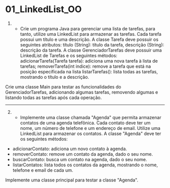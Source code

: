 # 01_LinkedList_OO

1) - Crie um programa Java para gerenciar uma lista de tarefas, para tanto, utilize uma LinkedList para armazenar as tarefas. Cada tarefa possui um título e uma descrição.
 A classe Tarefa deve possuir os seguintes atributos: título (String): título da tarefa, descrição (String): descrição da tarefa.
 A classe GerenciadorTarefas deve possuir uma LinkedList de Tarefas e os seguintes métodos: adicionarTarefa(Tarefa tarefa): adiciona uma nova tarefa à lista de tarefas; removerTarefa(int indice): remove a tarefa que está na posição especificada na lista listarTarefas(): lista todas as tarefas, mostrando o título e a descrição.

Crie uma classe Main para testar as funcionalidades do GerenciadorTarefas, adicionando algumas tarefas, removendo algumas e listando todas as tarefas após cada operação.

------

2) -  Implemente uma classe chamada "Agenda" que permita armazenar contatos de uma agenda telefônica. Cada contato deve ter um nome, um número de telefone e um endereço de email. Utilize uma LinkedList para armazenar os contatos.
 A classe "Agenda" deve ter os seguintes métodos:
  - adicionarContato: adiciona um novo contato à agenda.
  - removerContato: remove um contato da agenda, dado o seu nome.
  - buscarContato: busca um contato na agenda, dado o seu nome.
  - listarContatos: lista todos os contatos da agenda, mostrando o nome, telefone e email de cada um.
   
 Implemente uma classe principal para testar a classe "Agenda".
